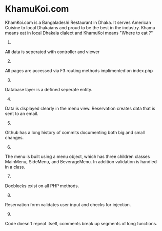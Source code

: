 # KhamuKoi.com
KhamKoi.com is a Bangaladeshi Restaurant in Dhaka. It serves American Cuisine to local Dhakaians and proud to be the best in the industry. Khamu means eat in local Dhakaia dialect and KhamuKoi means "Where to eat ?" 


1.
  All data is seperated with controller and viewer
 
2.
  All pages are accessed via F3 routing methods implimented on index.php
  
3.
  Database layer is a defined seperate entity. 
  
4.
  Data is displayed clearly in the menu view. Reservation creates data that is sent to an email.
  
5.
  Github has a long history of commits documenting both big and small changes.

6.
  The menu is built using a menu object, which has three children classes MainMenu, SideMenu, and BeverageMenu. In addition validation is handled in a class.
  
7.
  Docblocks exist on all PHP methods.
  
8.
  Reservation form validates user input and checks for injection.
  
9.
  Code doesn't repeat itself, comments break up segments of long functions.
